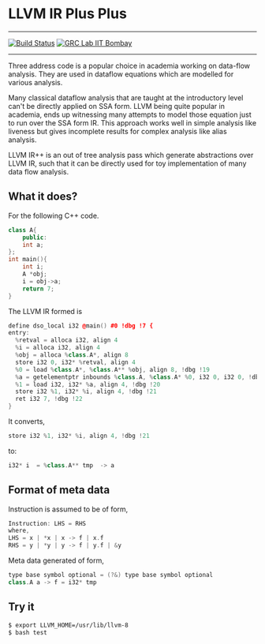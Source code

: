# LLVM IR Plus Plus
---
[![Build Status](https://travis-ci.org/reSHARMA/LLVM-IR-Plus-Plus.svg?branch=master)](https://travis-ci.org/reSHARMA/LLVM-IR-Plus-Plus) 
[![GRC Lab IIT Bombay](https://img.shields.io/badge/GRC%20Lab-IIT%20Bombay-blue.svg)](http://www.cse.iitb.ac.in/grc/) 


___
Three address code is a popular choice in academia working on data-flow analysis. They are used in dataflow equations which are modelled for various analysis.

Many classical dataflow analysis that are taught at the introductory level can't be directly applied on SSA form. LLVM being quite popular in academia, ends up witnessing many attempts to model those equation just to run over the SSA form IR. This approach works well in simple analysis like liveness but gives incomplete results for complex analysis like alias analysis.

LLVM IR++ is an out of tree analysis pass which generate abstractions over LLVM IR, such that it can be directly used for toy implementation of many data flow analysis.


## What it does?

For the following C++ code.
```cpp
class A{
	public:
	int a;
};
int main(){
	int i;
	A *obj;
	i = obj->a; 
	return 7;
}
```
The LLVM IR formed is
```cpp
define dso_local i32 @main() #0 !dbg !7 {
entry:
  %retval = alloca i32, align 4
  %i = alloca i32, align 4
  %obj = alloca %class.A*, align 8
  store i32 0, i32* %retval, align 4
  %0 = load %class.A*, %class.A** %obj, align 8, !dbg !19
  %a = getelementptr inbounds %class.A, %class.A* %0, i32 0, i32 0, !dbg !20
  %1 = load i32, i32* %a, align 4, !dbg !20
  store i32 %1, i32* %i, align 4, !dbg !21
  ret i32 7, !dbg !22
}
```

It converts,
```c
store i32 %1, i32* %i, align 4, !dbg !21
```
to:
```cpp
i32* i  = %class.A** tmp  -> a
```

## Format of meta data

Instruction is assumed to be of form,
```cpp
Instruction: LHS = RHS
where,
LHS = x | *x | x -> f | x.f
RHS = y | *y | y -> f | y.f | &y
```
Meta data generated of form,
```cpp
type base symbol optional = (?&) type base symbol optional
class.A a -> f = i32* tmp
```

## Try it

```sh
$ export LLVM_HOME=/usr/lib/llvm-8 
$ bash test
```
